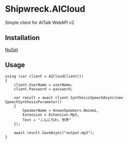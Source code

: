 # Shipwreck.AICloud

Simple client for AITalk WebAPI v2

## Installation

[NuGet](https://www.nuget.org/packages/Shipwreck.AICloud)

## Usage

```
using (var client = AICloudClient())
{
    client.UserName = userName;
    client.Password = password;

    var result = await client.SynthesisSpeechAsync(new SpeechSynthesisParameter()
    {
        SpeakerName = KnownSpeakers.Nozomi,
        Extension = Extension.Mp3,
        Text = "こんにちわ、世界"
    });

    await result.SaveAsync("output.mp3");
}
```